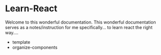 # Learn-React

Welcome to this wonderful documentation. This wonderful documentation serves as a notes/instruction
for me specifically... to learn react the right way....



- template
- organize-components
